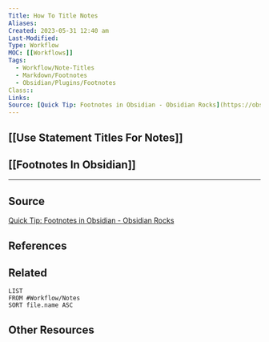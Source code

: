 ```yaml
---
Title: How To Title Notes
Aliases:
Created: 2023-05-31 12:40 am
Last-Modified:
Type: Workflow
MOC: [[Workflows]]
Tags: 
  - Workflow/Note-Titles
  - Markdown/Footnotes
  - Obsidian/Plugins/Footnotes
Class::
Links:
Source: [Quick Tip: Footnotes in Obsidian - Obsidian Rocks](https://obsidian.rocks/footnotes-in-obsidian/)
---
```


## [[Use Statement Titles For Notes]]

## [[Footnotes In Obsidian]]


---

## Source

[Quick Tip: Footnotes in Obsidian - Obsidian Rocks](https://obsidian.rocks/footnotes-in-obsidian/)


## References


## Related

```dataview
LIST
FROM #Workflow/Notes
SORT file.name ASC
```

## Other Resources

